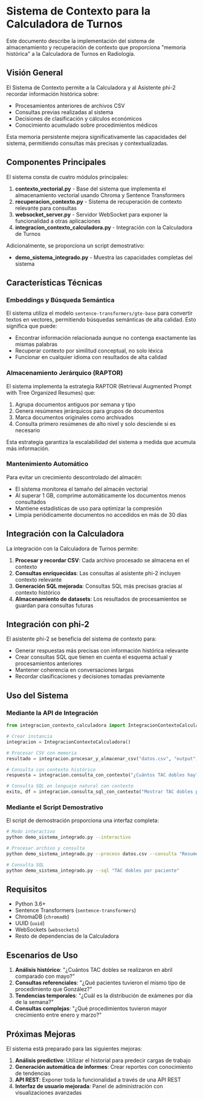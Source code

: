 # Sistema de Contexto para la Calculadora de Turnos

Este documento describe la implementación del sistema de almacenamiento y recuperación de contexto que proporciona "memoria histórica" a la Calculadora de Turnos en Radiología.

## Visión General

El Sistema de Contexto permite a la Calculadora y al Asistente phi-2 recordar información histórica sobre:

- Procesamientos anteriores de archivos CSV
- Consultas previas realizadas al sistema
- Decisiones de clasificación y cálculos económicos
- Conocimiento acumulado sobre procedimientos médicos

Esta memoria persistente mejora significativamente las capacidades del sistema, permitiendo consultas más precisas y contextualizadas.

## Componentes Principales

El sistema consta de cuatro módulos principales:

1. **contexto_vectorial.py** - Base del sistema que implementa el almacenamiento vectorial usando Chroma y Sentence Transformers
2. **recuperacion_contexto.py** - Sistema de recuperación de contexto relevante para consultas
3. **websocket_server.py** - Servidor WebSocket para exponer la funcionalidad a otras aplicaciones
4. **integracion_contexto_calculadora.py** - Integración con la Calculadora de Turnos

Adicionalmente, se proporciona un script demostrativo:

- **demo_sistema_integrado.py** - Muestra las capacidades completas del sistema

## Características Técnicas

### Embeddings y Búsqueda Semántica

El sistema utiliza el modelo `sentence-transformers/gte-base` para convertir textos en vectores, permitiendo búsquedas semánticas de alta calidad. Esto significa que puede:

- Encontrar información relacionada aunque no contenga exactamente las mismas palabras
- Recuperar contexto por similitud conceptual, no solo léxica
- Funcionar en cualquier idioma con resultados de alta calidad

### Almacenamiento Jerárquico (RAPTOR)

El sistema implementa la estrategia RAPTOR (Retrieval Augmented Prompt with Tree Organized Resumes) que:

1. Agrupa documentos antiguos por semana y tipo
2. Genera resúmenes jerárquicos para grupos de documentos
3. Marca documentos originales como archivados
4. Consulta primero resúmenes de alto nivel y solo desciende si es necesario

Esta estrategia garantiza la escalabilidad del sistema a medida que acumula más información.

### Mantenimiento Automático

Para evitar un crecimiento descontrolado del almacén:

- El sistema monitorea el tamaño del almacén vectorial
- Al superar 1 GB, comprime automáticamente los documentos menos consultados
- Mantiene estadísticas de uso para optimizar la compresión
- Limpia periódicamente documentos no accedidos en más de 30 días

## Integración con la Calculadora

La integración con la Calculadora de Turnos permite:

1. **Procesar y recordar CSV**: Cada archivo procesado se almacena en el contexto
2. **Consultas enriquecidas**: Las consultas al asistente phi-2 incluyen contexto relevante
3. **Generación SQL mejorada**: Consultas SQL más precisas gracias al contexto histórico
4. **Almacenamiento de datasets**: Los resultados de procesamientos se guardan para consultas futuras

## Integración con phi-2

El asistente phi-2 se beneficia del sistema de contexto para:

- Generar respuestas más precisas con información histórica relevante
- Crear consultas SQL que tienen en cuenta el esquema actual y procesamientos anteriores
- Mantener coherencia en conversaciones largas
- Recordar clasificaciones y decisiones tomadas previamente

## Uso del Sistema

### Mediante la API de Integración

```python
from integracion_contexto_calculadora import IntegracionContextoCalculadora

# Crear instancia
integracion = IntegracionContextoCalculadora()

# Procesar CSV con memoria
resultado = integracion.procesar_y_almacenar_csv("datos.csv", "output", "Dr. Apellido")

# Consulta con contexto histórico
respuesta = integracion.consulta_con_contexto("¿Cuántos TAC dobles hay?")

# Consulta SQL en lenguaje natural con contexto
exito, df = integracion.consulta_sql_con_contexto("Mostrar TAC dobles por fecha")
```

### Mediante el Script Demostrativo

El script de demostración proporciona una interfaz completa:

```bash
# Modo interactivo
python demo_sistema_integrado.py --interactivo

# Procesar archivo y consulta
python demo_sistema_integrado.py --proceso datos.csv --consulta "Resumen por día"

# Consulta SQL
python demo_sistema_integrado.py --sql "TAC dobles por paciente"
```

## Requisitos

- Python 3.6+
- Sentence Transformers (`sentence-transformers`)
- ChromaDB (`chromadb`)
- UUID (`uuid`)
- WebSockets (`websockets`)
- Resto de dependencias de la Calculadora

## Escenarios de Uso

1. **Análisis histórico**: "¿Cuántos TAC dobles se realizaron en abril comparado con mayo?"
2. **Consultas referenciales**: "¿Qué pacientes tuvieron el mismo tipo de procedimiento que González?"
3. **Tendencias temporales**: "¿Cuál es la distribución de exámenes por día de la semana?"
4. **Consultas complejas**: "¿Qué procedimientos tuvieron mayor crecimiento entre enero y marzo?"

## Próximas Mejoras

El sistema está preparado para las siguientes mejoras:

1. **Análisis predictivo**: Utilizar el historial para predecir cargas de trabajo
2. **Generación automática de informes**: Crear reportes con conocimiento de tendencias
3. **API REST**: Exponer toda la funcionalidad a través de una API REST
4. **Interfaz de usuario mejorada**: Panel de administración con visualizaciones avanzadas